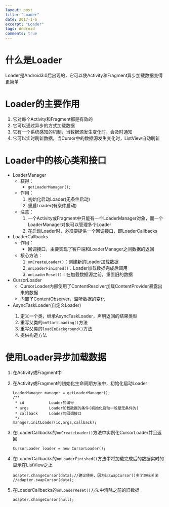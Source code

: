 ```yaml
---
layout: post
title: "Loader"
date: 2017-1-6
excerpt: "Loader"
tags: Android
comments: true
---
```



# 什么是Loader
Loader是Android3.0后出现的，它可以使Activity和Fragment异步加载数据变得更简单

# Loader的主要作用
1. 它对每个Activity和Fragment都是有效的
2. 它可以通过异步的方式加载数据
3. 它有一个系统感知的机制，当数据源发生变化时，会及时通知
4. 它可以实时刷新数据，当Cursor中的数据源发生变化时，ListView自动刷新

# Loader中的核心类和接口
- LoaderManager
	- 获得：
		- `getLoaderManager();`
	- 作用：
		1. 初始化启动Loader(无条件启动)
		2. 重启Loader(有条件启动)
	- 注意：
		1. 一个Activity或Fragment中只能有一个LoaderManager对象，而一个LoaderManager对象可以管理多个Loader
		2. 在启动Loader时，必须要提供一个回调接口，即LoaderCallbacks
- LoaderCallbacks
	- 作用：
		- 回调接口，主要实现了客户端和LoaderManager之间数据的返回
	- 核心方法：
		1. `onCreateLoader()`：创建新的Loader加载数据
		2. `onLoaderFinished()`：Loader加载数据完成后调用
		3. `onLoaderReset()`：在加载数据源之前，重置旧的数据
- CursorLoader
	- CursorLoader内部使用了ContentResolver加载ContentProvider暴露出来的数据
	- 内置了ContentObserver，监听数据的变化
- AsyncTaskLoader<D>(自定义Loader)
	1. 定义一个类，继承AsyncTaskLoader<D>，声明返回的结果类型
	2. 重写父类的`onStartLoading()`方法
	3. 重写父类的`loadInBackground()`方法
	4. 提供构造方法

# 使用Loader异步加载数据
1. 在Activity或Fragment中
2. 在Activity或Fragment的初始化生命周期方法中，初始化启动Loader

	```
	LoaderManager manager = getLoaderManager();
	/**
	 * id           Loader的编号
	 * args         Loader加载数据的条件(初始化启动一般是无条件的)
	 * callback     Loader的回调接口
	 */
	manager.initLoader(id,args,callback);
	```
3. 在LoaderCallbacks的`onCreateLoader()`方法中实例化CursorLoader并且返回

	```
	CursorLoader loader = new CursorLoader();
	```
4. 在LoaderCallbacks的`onLoaderFinished()`方法中将加载完成后的数据实时的显示在ListView之上

	```
	adapter.changeCursor(data);//建议使用，因为比swapCursor()多了游标关闭
	//adapter.swapCursor(data);
	```
5. 在LoaderCallbacks的`onLoaderReset()`方法中清除之前的旧数据

	```
	adapter.changeCursor(null);
	```